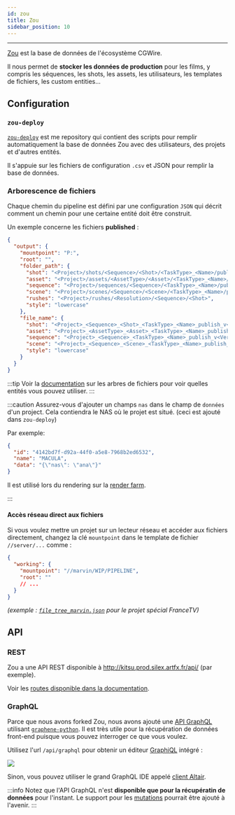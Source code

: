 ```yaml
---
id: zou
title: Zou
sidebar_position: 10
---
```

---

[Zou](https://zou.cg-wire.com/) est la base de données de l'écosystème CGWire.

Il nous permet de **stocker les données de production** pour les films, y compris les séquences, les shots, les assets, les utilisateurs, les templates de fichiers, les custom entities...

## Configuration

### `zou-deploy`

[`zou-deploy`](https://github.com/ArtFXDev/zou-deploy) est me repository qui contient des scripts pour remplir automatiquement la base de données Zou avec des utilisateurs, des projets et d'autres entités.

Il s'appuie sur les fichiers de configuration `.csv` et JSON pour remplir la base de données.

### Arborescence de fichiers

Chaque chemin du pipeline est défini par une configuration `JSON` qui décrit comment un chemin pour une certaine entité doit être construit.

Un exemple concerne les fichiers **published** :

```json
{
  "output": {
    "mountpoint": "P:",
    "root": "",
    "folder_path": {
      "shot": "<Project>/shots/<Sequence>/<Shot>/<TaskType>_<Name>/publish/v<Version>/<OutputType>",
      "asset": "<Project>/assets/<AssetType>/<Asset>/<TaskType>_<Name>/publish/v<Version>/<OutputType>",
      "sequence": "<Project>/sequences/<Sequence>/<TaskType>_<Name>/publish/v<Version>/<OutputType>",
      "scene": "<Project>/scenes/<Sequence>/<Scene>/<TaskType>_<Name>/publish/v<Version>/<OutputType>",
      "rushes": "<Project>/rushes/<Resolution>/<Sequence>/<Shot>",
      "style": "lowercase"
    },
    "file_name": {
      "shot": "<Project>_<Sequence>_<Shot>_<TaskType>_<Name>_publish_v<Version>",
      "asset": "<Project>_<AssetType>_<Asset>_<TaskType>_<Name>_publish_v<Version>",
      "sequence": "<Project>_<Sequence>_<TaskType>_<Name>_publish_v<Version>",
      "scene": "<Project>_<Sequence>_<Scene>_<TaskType>_<Name>_publish_v<Version>",
      "style": "lowercase"
    }
  }
}
```

:::tip
Voir la [documentation](https://zou.cg-wire.com/file_trees/) sur les arbres de fichiers pour voir quelles entités vous pouvez utiliser.
:::

:::caution
Assurez-vous d'ajouter un champs `nas` dans le champ de `données` d'un project. Cela contiendra le NAS où le projet est situé. (ceci est ajouté dans `zou-deploy`)

Par exemple:

```json
{
  "id": "4142bd7f-d92a-44f0-a5e8-7968b2ed6532",
  "name": "MACULA",
  "data": "{\"nas\": \"ana\"}"
}
```

Il est utilisé lors du rendering sur la [render farm](../../Silex/CommonActions/Submit/implementsubmitter#wrapping-with-the-mount-command).

:::

#### Accès réseau direct aux fichiers

Si vous voulez mettre un projet sur un lecteur réseau et accéder aux fichiers directement, changez la clé `mountpoint` dans le template de fichier `//server/...` comme :

```json
{
  "working": {
    "mountpoint": "//marvin/WIP/PIPELINE",
    "root": ""
    // ...
  }
}
```

_(exemple : [`file_tree_marvin.json`](https://github.com/ArtFXDev/zou-deploy/blob/main/data/file_tree_marvin.json) pour le projet spécial FranceTV)_

## API

### REST

Zou a une API REST disponible à http://kitsu.prod.silex.artfx.fr/api/ (par exemple).

Voir les [routes disponible dans la documentation](https://zou.cg-wire.com/api/).

### GraphQL

Parce que nous avons forked Zou, nous avons ajouté une [API GraphQL](https://graphql.org/) utilisant [`graphene-python`](https://graphene-python.org/). Il est très utile pour la récupération de données front-end puisque vous pouvez interroger ce que vous voulez.

Utilisez l'url `/api/graphql` pour obtenir un éditeur [GraphiQL](https://github.com/graphql/graphiql) intégré :

![](/img/graphiql.png)

Sinon, vous pouvez utiliser le grand GraphQL IDE appelé [client Altair](https://altair.sirmuel.design/).

:::info
Notez que l'API GraphQL n'est **disponible que pour la récupératin de données** pour l'instant. Le support pour les [mutations](https://graphql.org/learn/queries/#mutations) pourrait être ajouté à l'avenir.
:::
